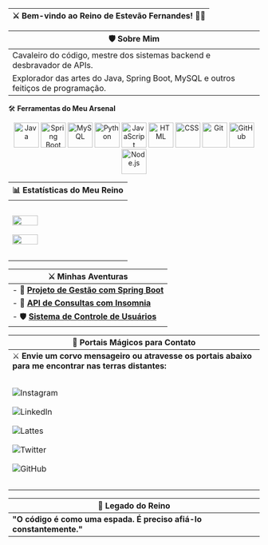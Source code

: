 | ⚔️ **Bem-vindo ao Reino de Estevão Fernandes! 🏰🐉** |
|-----------------------------------------------------|

| 🛡️ **Sobre Mim**                                                                                     |
|------------------------------------------------------------------------------------------------------|
| Cavaleiro do código, mestre dos sistemas backend e desbravador de APIs.                              |
| Explorador das artes do Java, Spring Boot, MySQL e outros feitiços de programação.                   |

 🛠️ **Ferramentas do Meu Arsenal**                                                                    

 <p align="center">                                                                                  
 <img src="https://cdn.jsdelivr.net/gh/devicons/devicon/icons/java/java-original.svg" width="50" height="50" alt="Java"/> 
 <img src="https://cdn.jsdelivr.net/gh/devicons/devicon/icons/spring/spring-original.svg" width="50" height="50" alt="Spring Boot"/> 
 <img src="https://cdn.jsdelivr.net/gh/devicons/devicon/icons/mysql/mysql-original.svg" width="50" height="50" alt="MySQL"/> 
 <img src="https://cdn.jsdelivr.net/gh/devicons/devicon/icons/python/python-original.svg" width="50" height="50" alt="Python"/> 
 <img src="https://cdn.jsdelivr.net/gh/devicons/devicon/icons/javascript/javascript-original.svg" width="50" height="50" alt="JavaScript"/> 
 <img src="https://cdn.jsdelivr.net/gh/devicons/devicon/icons/html5/html5-original.svg" width="50" height="50" alt="HTML"/> 
 <img src="https://cdn.jsdelivr.net/gh/devicons/devicon/icons/css3/css3-original.svg" width="50" height="50" alt="CSS"/> 
 <img src="https://cdn.jsdelivr.net/gh/devicons/devicon/icons/git/git-original.svg" width="50" height="50" alt="Git"/> 
 <img src="https://cdn.jsdelivr.net/gh/devicons/devicon/icons/github/github-original.svg" width="50" height="50" alt="GitHub"/> 
 <img src="https://cdn.jsdelivr.net/gh/devicons/devicon/icons/nodejs/nodejs-original.svg" width="50" height="50" alt="Node.js"/> 
 </p>                                                                                                 

| 📊 **Estatísticas do Meu Reino**                                                                     |
|------------------------------------------------------------------------------------------------------|
| <p align="center">                                                                                  |
| <a href="https://github.com/EstevaoFernande744" target="_blank">                                   |
| <img src="https://github-readme-stats.vercel.app/api?username=EstevaoFernande744&show_icons=true&theme=radical" width="48%"/> |
| </a>                                                                                                |
| <a href="https://github.com/EstevaoFernande744" target="_blank">                                   |
| <img src="https://github-readme-stats.vercel.app/api/top-langs/?username=EstevaoFernande744&layout=compact&theme=radical" width="48%"/> |
| </a>                                                                                                |
| </p>                                                                                                 |

| ⚔️ **Minhas Aventuras**                                                                             |
|------------------------------------------------------------------------------------------------------|
| - 🏹 [**Projeto de Gestão com Spring Boot**](https://github.com/EstevaoFernande744/projeto-gestao-spring) |
| - 🐉 [**API de Consultas com Insomnia**](https://github.com/EstevaoFernande744/api-consultas)         |
| - 🛡️ [**Sistema de Controle de Usuários**](https://github.com/EstevaoFernande744/sistema-controle-usuarios) |

| 🐉 **Portais Mágicos para Contato**                                                                  |
|------------------------------------------------------------------------------------------------------|
| ⚔️ **Envie um corvo mensageiro ou atravesse os portais abaixo para me encontrar nas terras distantes:** |
| <p align="center">                                                                                  |
| <a href="https://www.instagram.com/estevaofernandes_/" target="_blank">                             |
| <img src="https://img.shields.io/badge/Instagram-E4405F?style=for-the-badge&logo=instagram&logoColor=white" alt="Instagram"/> |
| </a>                                                                                                |
| <a href="https://www.linkedin.com/in/estev%C3%A3o-fernandes-840a89334/" target="_blank">            |
| <img src="https://img.shields.io/badge/LinkedIn-0077B5?style=for-the-badge&logo=linkedin&logoColor=white" alt="LinkedIn"/> |
| </a>                                                                                                |
| <a href="http://lattes.cnpq.br/8405978172215447" target="_blank">                                   |
| <img src="https://img.shields.io/badge/Lattes-006699?style=for-the-badge&logo=google-scholar&logoColor=white" alt="Lattes"/> |
| </a>                                                                                                |
| <a href="https://x.com/Estevaofrnds74" target="_blank">                                             |
| <img src="https://img.shields.io/badge/Twitter-1DA1F2?style=for-the-badge&logo=twitter&logoColor=white" alt="Twitter"/> |
| </a>                                                                                                |
| <a href="https://github.com/EstevaoFernande744" target="_blank">                                    |
| <img src="https://img.shields.io/badge/GitHub-181717?style=for-the-badge&logo=github&logoColor=white" alt="GitHub"/> |
| </a>                                                                                                |
| </p>                                                                                                 |

| 🐉 **Legado do Reino**                                                                               |
|------------------------------------------------------------------------------------------------------|
| **"O código é como uma espada. É preciso afiá-lo constantemente."**                                 |
